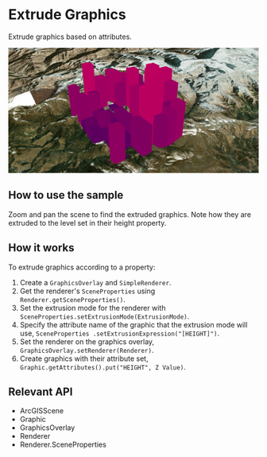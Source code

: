 # Extrude Graphics

Extrude graphics based on attributes.

![](ExtrudeGraphics.png)

## How to use the sample

Zoom and pan the scene to find the extruded graphics. Note how they are extruded to the level set in their height
  property.

## How it works

To extrude graphics according to a property:


  1. Create a `GraphicsOverlay` and `SimpleRenderer`.
  2. Get the renderer's `SceneProperties` using `Renderer.getSceneProperties()`.
  3. Set the extrusion mode for the renderer with `SceneProperties.setExtrusionMode(ExtrusionMode)`.
  4. Specify the attribute name of the graphic that the extrusion mode will use, `SceneProperties
  .setExtrusionExpression("[HEIGHT]")`.
  5. Set the renderer on the graphics overlay, `GraphicsOverlay.setRenderer(Renderer)`.
  6. Create graphics with their attribute set, `Graphic.getAttributes().put("HEIGHT", Z Value)`.


## Relevant API


*   ArcGISScene
*   Graphic
*   GraphicsOverlay
*   Renderer
*   Renderer.SceneProperties



